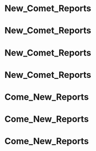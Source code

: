 # New_Comet_Reports
# New_Comet_Reports
# New_Comet_Reports
# New_Comet_Reports
# Come_New_Reports
# Come_New_Reports
# Come_New_Reports
